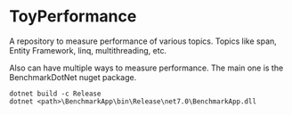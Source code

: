# ToyPerformance

A repository to measure performance of various topics. Topics like span, Entity Framework, linq, multithreading, etc.

Also can have multiple ways to measure performance. The main one is the BenchmarkDotNet nuget package.

```
dotnet build -c Release 
dotnet <path>\BenchmarkApp\bin\Release\net7.0\BenchmarkApp.dll
```
